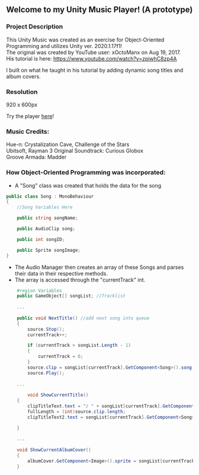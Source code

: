 ## Welcome to my Unity Music Player! (A prototype)

### Project Description
This Unity Music was created as an exercise for Object-Oriented Programming and utilizes Unity ver. 2020.1.17f1! <br />
The original was created by YouTube user: xOctoManx on Aug 19, 2017. <br />
His tutorial is here: https://www.youtube.com/watch?v=zpiwhC8zp4A <br />

I built on what he taught in his tutorial by adding dynamic song titles and album covers.

### Resolution
920 x 600px

Try the player [here](https://hue-n.github.io/Unity-Music-Player/)!

### Music Credits:
Hue-n: Crystalization Cave, Challenge of the Stars <br />
Ubitsoft, Rayman 3 Original Soundtrack: Curious Globox <br />
Groove Armada: Madder <br />

### How Object-Oriented Programming was incorporated:

- A "Song" class was created that holds the data for the song
```C#
public class Song : MonoBehaviour
{
    //Song Variables Here

    public string songName;

    public AudioClip song;

    public int songID;

    public Sprite songImage;
}
```

- The Audio Manager then creates an array of these Songs and parses their data in their respective methods.
- The array is accessed through the "currentTrack" int.
```C#
    #region Variables
    public GameObject[] songList; //Tracklist
    
    ...
    
    public void NextTitle() //add next song into queue
    {
        source.Stop();
        currentTrack++;

        if (currentTrack > songList.Length - 1)
        {
            currentTrack = 0;
        }
        source.clip = songList[currentTrack].GetComponent<Song>().song;
        source.Play();
        
    ...
    
        void ShowCurrentTitle()
    {
        clipTitleText.text = "♪ " + songList[currentTrack].GetComponent<Song>().songName;
        fullLength = (int)source.clip.length;
        clipTitleText2.text = songList[currentTrack].GetComponent<Song>().songName;

    }
    
    ...
    
    void ShowCurrentAlbumCover()
    {
        albumCover.GetComponent<Image>().sprite = songList[currentTrack].GetComponent<Song>().songImage;
    }
```
